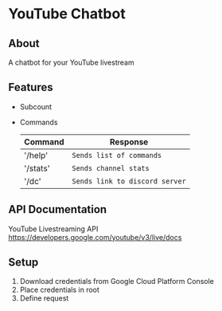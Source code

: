 # YouTube Chatbot

## About

A chatbot for your YouTube livestream

## Features

-   Subcount
-   Commands

    | Command  | Response                       |
    | -------- | ------------------------------ |
    | '/help'  | `Sends list of commands`       |
    | '/stats' | `Sends channel stats`          |
    | '/dc'    | `Sends link to discord server` |

## API Documentation
YouTube Livestreaming API https://developers.google.com/youtube/v3/live/docs

## Setup
1. Download credentials from Google Cloud Platform Console
2. Place credentials in root
3. Define request
